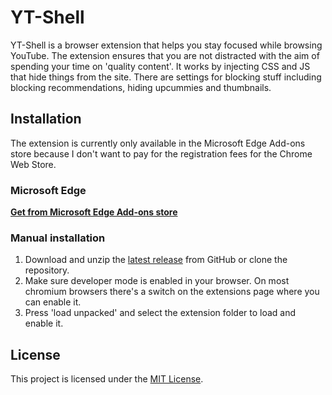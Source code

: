 # YT-Shell

YT-Shell is a browser extension that helps you stay focused while browsing YouTube. The extension ensures that you are not distracted with the aim of spending your time on 'quality content'. It works by injecting CSS and JS that hide things from the site. There are settings for blocking stuff including blocking recommendations, hiding upcummies and thumbnails.

## Installation
The extension is currently only available in the Microsoft Edge Add-ons store because I don't want to pay for the registration fees for the Chrome Web Store.

### Microsoft Edge
[__Get from Microsoft Edge Add-ons store__](https://microsoftedge.microsoft.com/addons/detail/ytshell/dicfaohifjibflnmnbokaeoakkdlkaij)

### Manual installation
1. Download and unzip the [latest release](https://github.com/rijkvp/YT-Shell/releases) from GitHub or clone the repository. 
2. Make sure developer mode is enabled in your browser. On most chromium browsers there's a switch on the extensions page where you can enable it.
3. Press 'load unpacked' and select the extension folder to load and enable it.

## License
This project is licensed under the [MIT License](LICENSE).